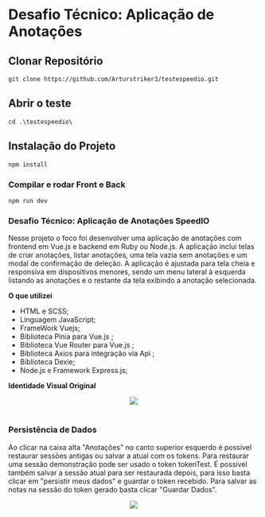 # Desafio Técnico: Aplicação de Anotações

## Clonar Repositório
```
git clone https://github.com/Arturstriker3/testespeedio.git
```

## Abrir o teste
```
cd .\testespeedio\ 
```

## Instalação do Projeto
```
npm install
```

### Compilar e rodar Front e Back
```
npm run dev
```

### Desafio Técnico: Aplicação de Anotações SpeedIO 
 
 
 Nesse projeto o foco foi desenvolver uma aplicação de anotações com frontend em Vue.js e backend em Ruby ou Node.js. A aplicação inclui telas de criar anotações, listar anotações, uma tela vazia sem anotações e um modal de confirmação de deleção. A aplicação é ajustada para tela cheia e responsiva em dispositivos menores, sendo um menu lateral à esquerda listando as anotações e o restante da tela exibindo a anotação selecionada.
 
 **O que utilizei**
* HTML e SCSS;
* Linguagem JavaScript;
* FrameWork Vuejs;
* Biblioteca Pinia para Vue.js ;
* Biblioteca Vue Router para Vue.js ;
* Biblioteca Axios para integração via Api ;
* Biblioteca Dexie;
* Node.js e Framework Express.js;

**Identidade Visual Original**
<div align="center">
<img src="https://hypnotic-shawl-90c.notion.site/image/https%3A%2F%2Fprod-files-secure.s3.us-west-2.amazonaws.com%2F93aa38b6-ebb0-48c4-b27c-4457d0f9fff4%2F82c516e4-caac-45ae-b1e1-16b0b534c00f%2FUntitled.png?table=block&id=8039ca3d-9589-4646-9289-6bec627727a4&spaceId=93aa38b6-ebb0-48c4-b27c-4457d0f9fff4&width=2000&userId=&cache=v2" width="auto" height="auto" />
</div>
<br/>

### Persistência de Dados 
 
 Ao clicar na caixa alta "Anotações" no canto superior esquerdo é possível restaurar sessões antigas ou salvar a atual com os tokens. Para restaurar uma sessão demonstração pode ser usado o token tokenTest. É possível também salvar a sessão atual para ser restaurada depois, para isso basta clicar em "persistir meus dados" e guardar o token recebido. Para salvar as notas na sessão do token gerado basta clicar "Guardar Dados".

 <div align="center">
<img src="![image](https://github.com/Arturstriker3/testespeedio/assets/59231364/d8faa67f-5239-44b9-b181-bd596d3fd1b3)
" width="auto" height="auto" />
</div>
<br/>